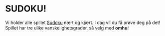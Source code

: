 # SUDOKU!

Vi holder alle spillet [Sudoku](https://en.wikipedia.org/wiki/Sudoku) nært og kjært. 
I dag vil du få prøve deg på det! Spillet har tre ulike vanskelighetsgrader,
så velg med **omhu**!
